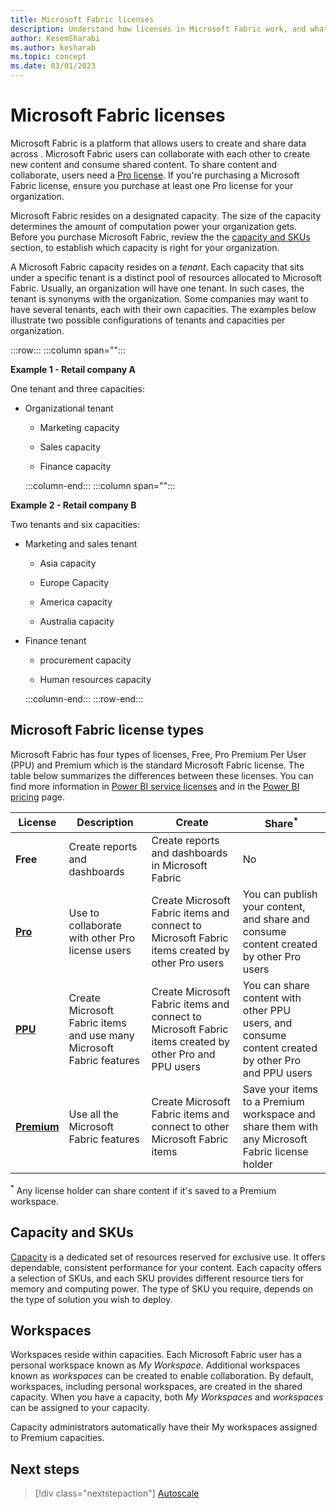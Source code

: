 ```yaml
---
title: Microsoft Fabric licenses
description: Understand how licenses in Microsoft Fabric work, and what are tenants, capacities and SKUs.
author: KesemSharabi
ms.author: kesharab
ms.topic: concept
ms.date: 03/01/2023
---
```


# Microsoft Fabric licenses

Microsoft Fabric is a platform that allows users to create and share data across . Microsoft Fabric users can collaborate with each other to create new content and consume shared content. To share content and collaborate, users need a [Pro license](tbd). If you're purchasing a Microsoft Fabric license, ensure you purchase at least one Pro license for your organization.

Microsoft Fabric resides on a designated capacity. The size of the capacity determines the amount of computation power your organization gets. Before you purchase Microsoft Fabric, review the the [capacity and SKUs](#capacity-and-skus) section, to establish which capacity is right for your organization.

A Microsoft Fabric capacity resides on a *tenant*. Each capacity that sits under a specific tenant is a distinct pool of resources allocated to Microsoft Fabric. Usually, an organization will have one tenant. In such cases, the tenant is synonyms with the organization. Some companies may want to have several tenants, each with their own capacities. The examples below illustrate two possible configurations of tenants and capacities per organization.

:::row:::
   :::column span="":::

**Example 1 - Retail company A**

One tenant and three capacities:

* Organizational tenant

    * Marketing capacity

    * Sales capacity

    * Finance capacity

   :::column-end:::
   :::column span="":::

**Example 2 - Retail company B**

Two tenants and six capacities:

* Marketing and sales tenant

    * Asia capacity

    * Europe Capacity

    * America capacity

    * Australia capacity

* Finance tenant

    * procurement capacity

    * Human resources capacity

   :::column-end:::
:::row-end:::

## Microsoft Fabric license types

Microsoft Fabric has four types of licenses, Free, Pro Premium Per User (PPU) and Premium which is the standard Microsoft Fabric license. The table below summarizes the differences between these licenses. You can find more information in [Power BI service licenses](../fundamentals/service-features-license-type.md#power-bi-service-licenses) and in the [Power BI pricing](https://powerbi.microsoft.com/en-au/pricing/) page.

| License | Description | Create | Share<sup>*</sup> |
|---------|-------------|--------|-------|
| **Free**    | Create reports and dashboards | Create reports and dashboards in Microsoft Fabric | No |
| [**Pro**](tbd) | Use to collaborate with other Pro license users | Create Microsoft Fabric items and connect to Microsoft Fabric items created by other Pro users | You can publish your content, and share and consume content created by other Pro users |
| [**PPU**](tbd) | Create Microsoft Fabric items and use many Microsoft Fabric features | Create Microsoft Fabric items and connect to Microsoft Fabric items created by other Pro and PPU users | You can share content with other PPU users, and consume content created by other Pro and PPU users |
| [**Premium**](tbd) | Use all the Microsoft Fabric features | Create Microsoft Fabric items and connect to other Microsoft Fabric items | Save your items to a Premium workspace and share them with any Microsoft Fabric license holder |

<sup>*</sup> Any license holder can share content if it's saved to a Premium workspace.  

## Capacity and SKUs

[Capacity](capacity-and-skus.md) is a dedicated set of resources reserved for exclusive use. It offers dependable, consistent performance for your content. Each capacity offers a selection of SKUs, and each SKU provides different resource tiers for memory and computing power. The type of SKU you require, depends on the type of solution you wish to deploy.

## Workspaces

Workspaces reside within capacities. Each Microsoft Fabric user has a personal workspace known as *My Workspace*. Additional workspaces known as *workspaces* can be created to enable collaboration. By default, workspaces, including personal workspaces, are created in the shared capacity. When you have a capacity, both *My Workspaces* and *workspaces* can be assigned to your capacity.

Capacity administrators automatically have their My workspaces assigned to Premium capacities.

## Next steps

>[!div class="nextstepaction"]
>[Autoscale](autoscale.md)
